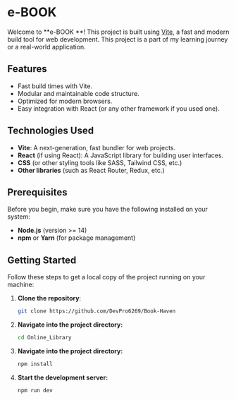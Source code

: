# e-BOOK

Welcome to **e-BOOK **! This project is built using [Vite](https://vitejs.dev/), a fast and modern build tool for web development. This project is a part of my learning journey or a real-world application.

## Features

- Fast build times with Vite.
- Modular and maintainable code structure.
- Optimized for modern browsers.
- Easy integration with React (or any other framework if you used one).

## Technologies Used

- **Vite**: A next-generation, fast bundler for web projects.
- **React** (if using React): A JavaScript library for building user interfaces.
- **CSS** (or other styling tools like SASS, Tailwind CSS, etc.)
- **Other libraries** (such as React Router, Redux, etc.)

## Prerequisites

Before you begin, make sure you have the following installed on your system:

- **Node.js** (version >= 14)
- **npm** or **Yarn** (for package management)

## Getting Started

Follow these steps to get a local copy of the project running on your machine:

1. **Clone the repository**:
   ```bash
   git clone https://github.com/DevPro6269/Book-Haven

2. **Navigate into the project directory:**
   ```bash
   cd Online_Library
3. **Navigate into the project directory:**
   ```bash
   npm install
3. **Start the development server:**
   ```bash
   npm run dev
